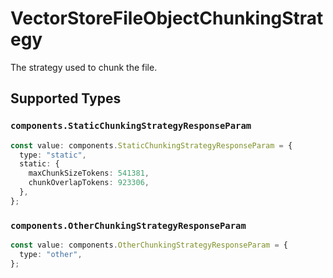 # VectorStoreFileObjectChunkingStrategy

The strategy used to chunk the file.


## Supported Types

### `components.StaticChunkingStrategyResponseParam`

```typescript
const value: components.StaticChunkingStrategyResponseParam = {
  type: "static",
  static: {
    maxChunkSizeTokens: 541381,
    chunkOverlapTokens: 923306,
  },
};
```

### `components.OtherChunkingStrategyResponseParam`

```typescript
const value: components.OtherChunkingStrategyResponseParam = {
  type: "other",
};
```

